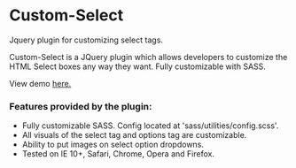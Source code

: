 <h1>Custom-Select</h1>
<p>Jquery plugin for customizing select tags.<p>

<p>
Custom-Select is a JQuery plugin which allows developers to customize the HTML Select boxes any way they want.
Fully customizable with SASS.
</p>

<div>View demo <a href="http://sshikhrakar.github.io/Custom-Select/">here.</a>
<h3>Features provided by the plugin:</h3>
<ul>
  <li>Fully customizable SASS. Config located at 'sass/utilities/config.scss'.</li>
  <li>All visuals of the select tag and options tag are customizable.</li>
  <li>Ability to put images on select option dropdowns.</li>
  <li>Tested on IE 10+, Safari, Chrome, Opera and Firefox.</li>
</ul>
